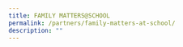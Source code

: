 ```yaml
---
title: FAMILY MATTERS@SCHOOL
permalink: /partners/family-matters-at-school/
description: ""
---
```


